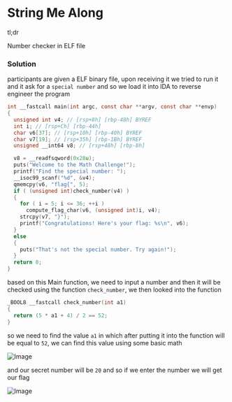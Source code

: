 # String Me Along
tl;dr

Number checker in ELF file

### Solution

participants are given a ELF binary file, upon receiving it we tried to run it and it ask for a `special number` and so we load it into IDA to reverse engineer the program

```C
int __fastcall main(int argc, const char **argv, const char **envp)
{
  unsigned int v4; // [rsp+8h] [rbp-48h] BYREF
  int i; // [rsp+Ch] [rbp-44h]
  char v6[37]; // [rsp+10h] [rbp-40h] BYREF
  char v7[19]; // [rsp+35h] [rbp-1Bh] BYREF
  unsigned __int64 v8; // [rsp+48h] [rbp-8h]

  v8 = __readfsqword(0x28u);
  puts("Welcome to the Math Challenge!");
  printf("Find the special number: ");
  __isoc99_scanf("%d", &v4);
  qmemcpy(v6, "flag{", 5);
  if ( (unsigned int)check_number(v4) )
  {
    for ( i = 5; i <= 36; ++i )
      compute_flag_char(v6, (unsigned int)i, v4);
    strcpy(v7, "}");
    printf("Congratulations! Here's your flag: %s\n", v6);
  }
  else
  {
    puts("That's not the special number. Try again!");
  }
  return 0;
}
```

based on this Main function, we need to input a number and then it will be checked using the function `check_number`, we then looked into the function

```C
_BOOL8 __fastcall check_number(int a1)
{
  return (5 * a1 + 4) / 2 == 52;
}
```

so we need to find the value `a1` in which after putting it into the function will be equal to `52`, we can find this value using some basic math 

![Image](https://github.com/user-attachments/assets/24a24132-a8fc-4dc0-8a70-680faf61d010)

and our secret number will be `20` and so if we enter the number we will get our flag

![Image](https://github.com/user-attachments/assets/d93191f3-bffa-42e8-8dca-aee49bc47c48)